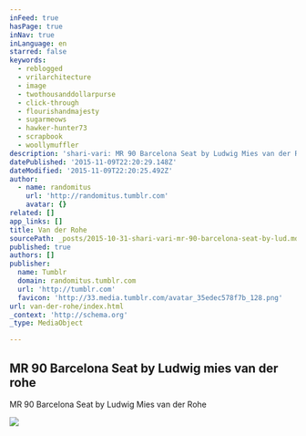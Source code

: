 ```yaml
---
inFeed: true
hasPage: true
inNav: true
inLanguage: en
starred: false
keywords:
  - reblogged
  - vrilarchitecture
  - image
  - twothousanddollarpurse
  - click-through
  - flourishandmajesty
  - sugarmeows
  - hawker-hunter73
  - scrapbook
  - woollymuffler
description: 'shari-vari: MR 90 Barcelona Seat by Ludwig Mies van der Rohe'
datePublished: '2015-11-09T22:20:29.148Z'
dateModified: '2015-11-09T22:20:25.492Z'
author:
  - name: randomitus
    url: 'http://randomitus.tumblr.com'
    avatar: {}
related: []
app_links: []
title: Van der Rohe
sourcePath: _posts/2015-10-31-shari-vari-mr-90-barcelona-seat-by-lud.md
published: true
authors: []
publisher:
  name: Tumblr
  domain: randomitus.tumblr.com
  url: 'http://tumblr.com'
  favicon: 'http://33.media.tumblr.com/avatar_35edec578f7b_128.png'
url: van-der-rohe/index.html
_context: 'http://schema.org'
_type: MediaObject

---
```

<article style=""><h1>MR 90 Barcelona Seat by Ludwig mies van der rohe</h1><p>MR 90 Barcelona Seat by Ludwig Mies van der Rohe</p><img src="http://41.media.tumblr.com/95aad636de0bc537c82ddf3f2b3d11c1/tumblr_myqdqgwGXv1to5o9fo1_1280.jpg" /></article>